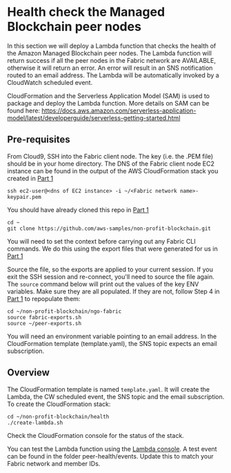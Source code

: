 # Health check the Managed Blockchain peer nodes

In this section we will deploy a Lambda function that checks the health of the Amazon Managed Blockchain peer nodes.
The Lambda function will return success if all the peer nodes in the Fabric network are AVAILABLE, otherwise it will
return an error. An error will result in an SNS notification routed to an email address. The Lambda will be automatically 
invoked by a CloudWatch scheduled event.

CloudFormation and the Serverless Application Model (SAM) is used to package and deploy the Lambda function. More details
on SAM can be found here: https://docs.aws.amazon.com/serverless-application-model/latest/developerguide/serverless-getting-started.html

## Pre-requisites

From Cloud9, SSH into the Fabric client node. The key (i.e. the .PEM file) should be in your home directory. 
The DNS of the Fabric client node EC2 instance can be found in the output of the AWS CloudFormation stack you 
created in [Part 1](../ngo-fabric/README.md)

```
ssh ec2-user@<dns of EC2 instance> -i ~/<Fabric network name>-keypair.pem
```

You should have already cloned this repo in [Part 1](../ngo-fabric/README.md)

```
cd ~
git clone https://github.com/aws-samples/non-profit-blockchain.git
```

You will need to set the context before carrying out any Fabric CLI commands. We do this 
using the export files that were generated for us in [Part 1](../ngo-fabric/README.md)

Source the file, so the exports are applied to your current session. If you exit the SSH 
session and re-connect, you'll need to source the file again. The `source` command below
will print out the values of the key ENV variables. Make sure they are all populated. If
they are not, follow Step 4 in [Part 1](../ngo-fabric/README.md) to repopulate them:

```
cd ~/non-profit-blockchain/ngo-fabric
source fabric-exports.sh
source ~/peer-exports.sh 
```

You will need an environment variable pointing to an email address. In the CloudFormation template (template.yaml), the SNS topic expects an email subscription.

## Overview
The CloudFormation template is named `template.yaml`. It will create the Lambda, the CW scheduled event, the SNS topic and the email subscription. To create the CloudFormation stack:

```
cd ~/non-profit-blockchain/health
./create-lambda.sh
```

Check the CloudFormation console for the status of the stack.

You can test the Lambda function using the [Lambda console](https://console.aws.amazon.com/lambda). A test event can be found
in the folder peer-health/events. Update this to match your Fabric network and member IDs.